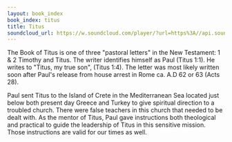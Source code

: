 ```yaml
---
layout: book_index
book_index: titus
title: Titus
soundcloud_url: https://w.soundcloud.com/player/?url=https%3A//api.soundcloud.com/playlists/185710259%3Fsecret_token%3Ds-j95uH
---
```


The Book of Titus is one of three "pastoral letters" in the New Testament: 1 & 2 Timothy and Titus. The writer identifies himself as Paul (Titus 1:1). He writes to "Titus, my true son", (Titus 1:4). The letter was most likely written soon after Paul's release from house arrest in Rome ca. A.D 62 or 63 (Acts 28).

Paul sent Titus to the Island of Crete in the Mediterranean Sea located just below both present day Greece and Turkey to give spiritual direction to a troubled church. There were false teachers in this church that needed to be dealt with. As the mentor of Titus, Paul gave instructions both theological and practical to guide the leadership of Titus in this sensitive mission. Those instructions are valid for our times as well.
